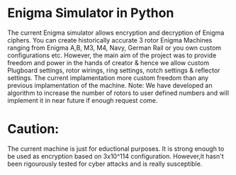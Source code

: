 # Enigma Simulator in Python
The current Enigma simulator allows encryption and decryption of Enigma ciphers. You can create historically accurate 3 rotor Enigma Machines ranging from Enigma A,B, M3, M4, Navy, German Rail or you own custom configurations etc. However, the main aim of the project was to provide freedom and power in the hands of creator & hence we allow custom Plugboard settings, rotor wirings, ring settings, notch settings & reflector settings. The current implamentation more custom freedom than any previous implamentation of the machine. 
Note: We have developed an algorithm to increase the number of rotors to user defined numbers and will implement it in near future if enough request come. 
# Caution:
The current machine is just for eductional purposes. It is strong enough to be used as encryption based on 3x10^114 configuration. However,it hasn't been rigourously tested for cyber attacks and is really susceptible. 
